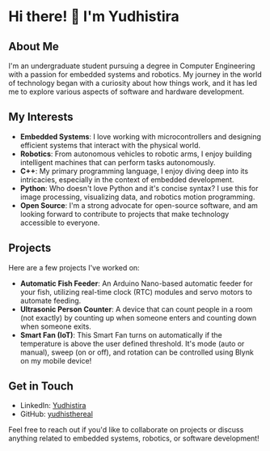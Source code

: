 # Hi there! 👋 I'm Yudhistira

## About Me

I'm an undergraduate student pursuing a degree in Computer Engineering with a passion for embedded systems and robotics. My journey in the world of technology began with a curiosity about how things work, and it has led me to explore various aspects of software and hardware development.

## My Interests

- **Embedded Systems**: I love working with microcontrollers and designing efficient systems that interact with the physical world.
- **Robotics**: From autonomous vehicles to robotic arms, I enjoy building intelligent machines that can perform tasks autonomously.
- **C++**: My primary programming language, I enjoy diving deep into its intricacies, especially in the context of embedded development.
- **Python**: Who doesn't love Python and it's concise syntax? I use this for image processing, visualizing data, and robotics motion programming.
- **Open Source**: I'm a strong advocate for open-source software, and am looking forward to contribute to projects that make technology accessible to everyone.

## Projects

Here are a few projects I've worked on:

- **Automatic Fish Feeder**: An Arduino Nano-based automatic feeder for your fish, utilizing real-time clock (RTC) modules and servo motors to automate feeding.
- **Ultrasonic Person Counter**: A device that can count people in a room (not exactly) by counting up when someone enters and counting down when someone exits.
- **Smart Fan (IoT)**: This Smart Fan turns on automatically if the temperature is above the user defined threshold. It's mode (auto or manual), sweep (on or off), and rotation can be controlled using Blynk on my mobile device!

## Get in Touch

- LinkedIn: [Yudhistira](https://www.linkedin.com/in/yudhistira-yudhistira-351088272/)
- GitHub: [yudhisthereal](https://github.com/yudhisthereal)

Feel free to reach out if you'd like to collaborate on projects or discuss anything related to embedded systems, robotics, or software development!

<!---
yudhisthereal/yudhisthereal is a ✨ special ✨ repository because its `README.md` (this file) appears on your GitHub profile.
You can click the Preview link to take a look at your changes.
--->
